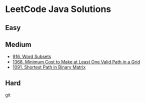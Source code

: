 # LeetCode Java Solutions

## Easy

## Medium
- [916. Word Subsets](src/main/java/medium/p916/wordsubsets/Solution.md)
- [1368. Minimum Cost to Make at Least One Valid Path in a Grid](src/main/java/hard/p1368/Solution.md)
- [1091. Shortest Path in Binary Matrix](src/main/java/medium/p1091/shortestPathBinaryMatrix/Solution.md)

## Hard
git 